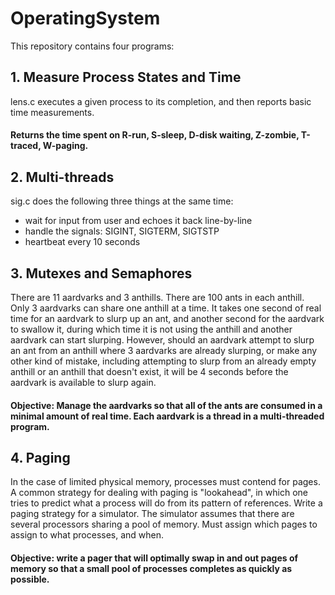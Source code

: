 # OperatingSystem
This repository contains four programs:
## 1. Measure Process States and Time
lens.c executes a given process to its completion, and then reports basic time measurements. 
#### Returns the time spent on R-run, S-sleep, D-disk waiting, Z-zombie, T-traced, W-paging.


## 2. Multi-threads
sig.c does the following three things at the same time:

 - wait for input from user and echoes it back line-by-line
 - handle the signals: SIGINT, SIGTERM, SIGTSTP
 - heartbeat every 10 seconds


## 3. Mutexes and Semaphores

 There are 11 aardvarks and 3 anthills. There are 100 ants in each anthill. Only 3 aardvarks can share one anthill at a time. It takes one second of real time for an aardvark to slurp up an ant, and another second for the aardvark to swallow it, during which time it is not using the anthill and another aardvark can start slurping. However, should an aardvark attempt to slurp an ant from an anthill where 3 aardvarks are already slurping, or make any other kind of mistake, including attempting to slurp from an already empty anthill or an anthill that doesn't exist, it will be 4 seconds before the aardvark is available to slurp again. 
 
#### Objective: Manage the aardvarks so that all of the ants are consumed in a minimal amount of real time. Each aardvark is a thread in a multi-threaded program.

## 4. Paging
In the case of limited physical memory, processes must contend for pages. A common strategy for dealing with paging is "lookahead", in which one tries to predict what a process will do from its pattern of references.
Write a paging strategy for a simulator. The simulator assumes that there are several processors sharing a pool of memory. Must assign which pages to assign to what processes, and when.

#### Objective: write a pager that will optimally swap in and out pages of memory so that a small pool of processes completes as quickly as possible. 
